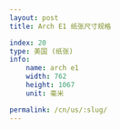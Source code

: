 ```yaml
---
layout: post
title: Arch E1 纸张尺寸规格

index: 20
type: 美国 (纸张)
info:
    name: arch e1
    width: 762
    height: 1067
    unit: 毫米

permalink: /cn/us/:slug/
---
```



